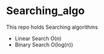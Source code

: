 # Searching_algo
This repo holds Searching algorithms
- Linear Search O(n)
- Binary Search O(log(n))
